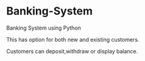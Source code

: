 # Banking-System
Banking System using Python


This has option for both new and existing customers.

Customers can deposit,withdraw or display balance.
